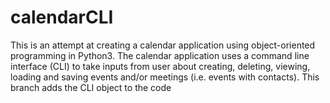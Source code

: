 # calendarCLI
This is an attempt at creating a calendar application using object-oriented programming in Python3.
The calendar application uses a command line interface (CLI) to take inputs from user about creating, deleting, viewing, loading and saving events and/or meetings (i.e. events with contacts). 
This branch adds the CLI object to the code
